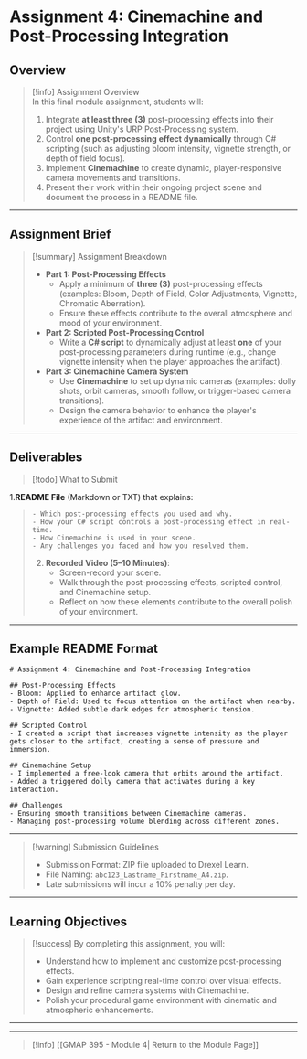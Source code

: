 # Assignment 4: Cinemachine and Post-Processing Integration

## Overview

> [!info] Assignment Overview  
> In this final module assignment, students will:
> 
> 1. Integrate **at least three (3)** post-processing effects into their project using Unity's URP Post-Processing system.
> 2. Control **one post-processing effect dynamically** through C# scripting (such as adjusting bloom intensity, vignette strength, or depth of field focus).
> 3. Implement **Cinemachine** to create dynamic, player-responsive camera movements and transitions.
> 4. Present their work within their ongoing project scene and document the process in a README file.

---

## Assignment Brief

> [!summary] Assignment Breakdown
> 
> - **Part 1: Post-Processing Effects**
>     - Apply a minimum of **three (3)** post-processing effects (examples: Bloom, Depth of Field, Color Adjustments, Vignette, Chromatic Aberration).
>     - Ensure these effects contribute to the overall atmosphere and mood of your environment.
> - **Part 2: Scripted Post-Processing Control**
>     - Write a **C# script** to dynamically adjust at least **one** of your post-processing parameters during runtime (e.g., change vignette intensity when the player approaches the artifact).
> - **Part 3: Cinemachine Camera System**
>     - Use **Cinemachine** to set up dynamic cameras (examples: dolly shots, orbit cameras, smooth follow, or trigger-based camera transitions).
>     - Design the camera behavior to enhance the player's experience of the artifact and environment.

---

## Deliverables

> [!todo] What to Submit
> 
1.**README File** (Markdown or TXT) that explains:
>     - Which post-processing effects you used and why.
>     - How your C# script controls a post-processing effect in real-time.
>     - How Cinemachine is used in your scene.
>     - Any challenges you faced and how you resolved them.
> 2. **Recorded Video (5–10 Minutes)**:
>     - Screen-record your scene.
>     - Walk through the post-processing effects, scripted control, and Cinemachine setup.
>     - Reflect on how these elements contribute to the overall polish of your environment.

---

## Example README Format

```
# Assignment 4: Cinemachine and Post-Processing Integration

## Post-Processing Effects
- Bloom: Applied to enhance artifact glow.
- Depth of Field: Used to focus attention on the artifact when nearby.
- Vignette: Added subtle dark edges for atmospheric tension.

## Scripted Control
- I created a script that increases vignette intensity as the player gets closer to the artifact, creating a sense of pressure and immersion.

## Cinemachine Setup
- I implemented a free-look camera that orbits around the artifact.
- Added a triggered dolly camera that activates during a key interaction.

## Challenges
- Ensuring smooth transitions between Cinemachine cameras.
- Managing post-processing volume blending across different zones.
```

---

> [!warning] Submission Guidelines
> 
> - Submission Format: ZIP file uploaded to Drexel Learn.
> - File Naming: `abc123_Lastname_Firstname_A4.zip`.
> - Late submissions will incur a 10% penalty per day.

---

## Learning Objectives

> [!success] By completing this assignment, you will:
> 
> - Understand how to implement and customize post-processing effects.
> - Gain experience scripting real-time control over visual effects.
> - Design and refine camera systems with Cinemachine.
> - Polish your procedural game environment with cinematic and atmospheric enhancements.

---
---
> [!info] [[GMAP 395 - Module 4| Return to the Module Page]]